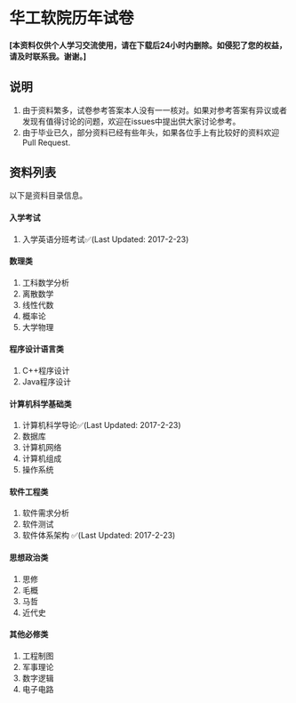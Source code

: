 # 华工软院历年试卷
#### [本资料仅供个人学习交流使用，请在下载后24小时内删除。如侵犯了您的权益，请及时联系我。谢谢。]

## 说明
1. 由于资料繁多，试卷参考答案本人没有一一核对。如果对参考答案有异议或者发现有值得讨论的问题，欢迎在issues中提出供大家讨论参考。
2. 由于毕业已久，部分资料已经有些年头，如果各位手上有比较好的资料欢迎Pull Request.

## 资料列表
以下是资料目录信息。
#### 入学考试 
1. 入学英语分班考试✅(Last Updated: 2017-2-23)

#### 数理类
1. 工科数学分析
2. 离散数学
3. 线性代数
4. 概率论
5. 大学物理

#### 程序设计语言类
1. C++程序设计
2. Java程序设计

#### 计算机科学基础类
1. 计算机科学导论✅(Last Updated: 2017-2-23)
2. 数据库
3. 计算机网络
4. 计算机组成
5. 操作系统

#### 软件工程类
1. 软件需求分析
2. 软件测试
3. 软件体系架构 ✅(Last Updated: 2017-2-23)

#### 思想政治类
1. 思修
2. 毛概
3. 马哲
4. 近代史

#### 其他必修类
1. 工程制图
2. 军事理论
3. 数字逻辑
4. 电子电路




